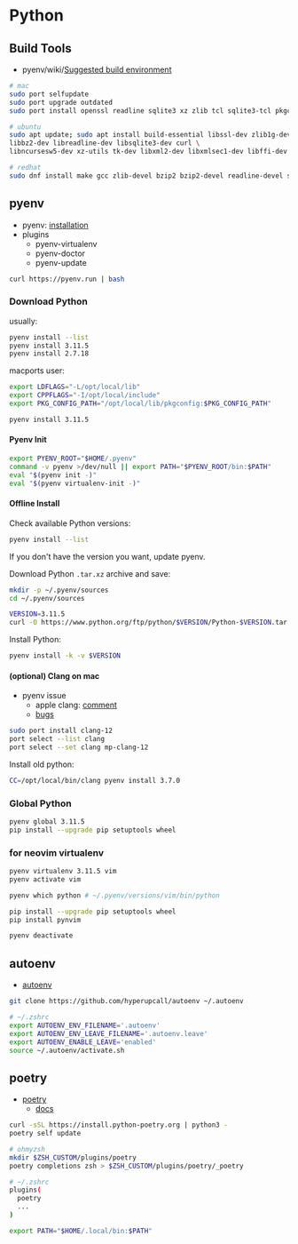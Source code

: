 # Python

## Build Tools

- pyenv/wiki/[Suggested build environment](https://github.com/pyenv/pyenv/wiki#suggested-build-environment)

```bash
# mac
sudo port selfupdate
sudo port upgrade outdated
sudo port install openssl readline sqlite3 xz zlib tcl sqlite3-tcl pkgconfig tk +quartz

# ubuntu
sudo apt update; sudo apt install build-essential libssl-dev zlib1g-dev \
libbz2-dev libreadline-dev libsqlite3-dev curl \
libncursesw5-dev xz-utils tk-dev libxml2-dev libxmlsec1-dev libffi-dev liblzma-dev

# redhat
sudo dnf install make gcc zlib-devel bzip2 bzip2-devel readline-devel sqlite sqlite-devel openssl-devel tk-devel libffi-devel xz-devel libuuid-devel gdbm-devel libnsl2-devel
```

## pyenv

- pyenv: [installation](https://github.com/pyenv/pyenv#installation)
- plugins
    - pyenv-virtualenv
    - pyenv-doctor
    - pyenv-update

```bash
curl https://pyenv.run | bash
```

### Download Python

usually:

```bash
pyenv install --list
pyenv install 3.11.5
pyenv install 2.7.18
```

macports user:

```bash
export LDFLAGS="-L/opt/local/lib"
export CPPFLAGS="-I/opt/local/include"
export PKG_CONFIG_PATH="/opt/local/lib/pkgconfig:$PKG_CONFIG_PATH"

pyenv install 3.11.5
```

#### Pyenv Init

```bash
export PYENV_ROOT="$HOME/.pyenv"
command -v pyenv >/dev/null || export PATH="$PYENV_ROOT/bin:$PATH"
eval "$(pyenv init -)"
eval "$(pyenv virtualenv-init -)"
```

#### Offline Install

Check available Python versions:

```bash
pyenv install --list
```

If you don't have the version you want, update pyenv.

Download Python `.tar.xz` archive and save:

```bash
mkdir -p ~/.pyenv/sources
cd ~/.pyenv/sources

VERSION=3.11.5
curl -O https://www.python.org/ftp/python/$VERSION/Python-$VERSION.tar.xz
```

Install Python:

```bash
pyenv install -k -v $VERSION
```

#### (optional) Clang on mac

- pyenv issue
  - apple clang: [comment](https://github.com/pyenv/pyenv/issues/2143#issuecomment-1072032647)
  - [bugs](https://bugs.python.org/issue45405)

```bash
sudo port install clang-12
port select --list clang
port select --set clang mp-clang-12
```

Install old python:

```bash
CC=/opt/local/bin/clang pyenv install 3.7.0
```

### Global Python

```bash
pyenv global 3.11.5
pip install --upgrade pip setuptools wheel
```

### for neovim virtualenv

```bash
pyenv virtualenv 3.11.5 vim
pyenv activate vim

pyenv which python # ~/.pyenv/versions/vim/bin/python

pip install --upgrade pip setuptools wheel 
pip install pynvim

pyenv deactivate
```

## autoenv

- [autoenv](https://github.com/hyperupcall/autoenv)

```bash
git clone https://github.com/hyperupcall/autoenv ~/.autoenv
```

```bash
# ~/.zshrc
export AUTOENV_ENV_FILENAME='.autoenv'
export AUTOENV_ENV_LEAVE_FILENAME='.autoenv.leave'
export AUTOENV_ENABLE_LEAVE='enabled'
source ~/.autoenv/activate.sh
```

## poetry

- [poetry](https://python-poetry.org/)
  - [docs](https://python-poetry.org/docs/)

```bash
curl -sSL https://install.python-poetry.org | python3 -
poetry self update
```

```bash
# ohmyzsh
mkdir $ZSH_CUSTOM/plugins/poetry
poetry completions zsh > $ZSH_CUSTOM/plugins/poetry/_poetry
```

```bash
# ~/.zshrc
plugins(
  poetry
  ...
)

export PATH="$HOME/.local/bin:$PATH"
```

